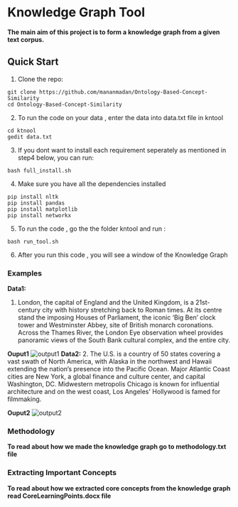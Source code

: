 #                                   Knowledge Graph Tool
**The main aim of this project is to form a knowledge graph from a given text corpus.**

## Quick Start
1. Clone the repo:
```
git clone https://github.com/mananmadan/Ontology-Based-Concept-Similarity
cd Ontology-Based-Concept-Similarity
```
2. To run the code on your data , enter the data into data.txt file in kntool
```
cd ktnool
gedit data.txt
```
3. If you dont want to install each requirement seperately as mentioned in step4 below, you can run:
```
bash full_install.sh
```
4. Make sure you have all the dependencies installed
```
pip install nltk
pip install pandas
pip install matplotlib
pip install networkx
```

5. To run the code , go the the folder kntool and run :

```
bash run_tool.sh
```
6. After you run this code , you will see a window of the Knowledge Graph


### Examples
**Data1:**
1. London, the capital of England and the United Kingdom, is a 21st-century city with history stretching back to Roman times. At its centre stand the imposing Houses of Parliament, the iconic ‘Big Ben’ clock tower and Westminster Abbey, site of British monarch coronations. Across the Thames River, the London Eye observation wheel provides panoramic views of the South Bank cultural complex, and the entire city.

**Ouput1**
![output1](https://github.com/mananmadan/Ontology-Based-Concept-Similarity/blob/master/kntool/output_london.png)
**Data2:**
2. The U.S. is a country of 50 states covering a vast swath of North America, with Alaska in the northwest and Hawaii extending the nation’s presence into the Pacific Ocean. Major Atlantic Coast cities are New York, a global finance and culture center, and capital Washington, DC. Midwestern metropolis Chicago is known for influential architecture and on the west coast, Los Angeles' Hollywood is famed for filmmaking.

**Ouput2**
![output2](https://github.com/mananmadan/Ontology-Based-Concept-Similarity/blob/master/kntool/output_US.png)

### Methodology
**To read about how we made the knowledge graph go to methodology.txt file**

### Extracting Important Concepts
**To read about how we extracted core concepts from the knowledge graph read CoreLearningPoints.docx file**
